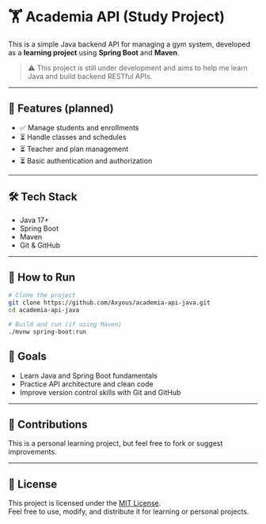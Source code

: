 # 🏋️ Academia API (Study Project)

This is a simple Java backend API for managing a gym system, developed as a **learning project** using **Spring Boot** and **Maven**.

> ⚠️ This project is still under development and aims to help me learn Java and build backend RESTful APIs.

---

## 📌 Features (planned)

- ✅ Manage students and enrollments
- ⏳ Handle classes and schedules
- ⏳ Teacher and plan management
- ⏳ Basic authentication and authorization

---

## 🛠️ Tech Stack

- Java 17+
- Spring Boot
- Maven
- Git & GitHub

---

## 🚀 How to Run

```bash
# Clone the project
git clone https://github.com/Axyous/academia-api-java.git
cd academia-api-java

# Build and run (if using Maven)
./mvnw spring-boot:run 
```
## 🧠 Goals

- Learn Java and Spring Boot fundamentals
- Practice API architecture and clean code
- Improve version control skills with Git and GitHub

---

## 🤝 Contributions

This is a personal learning project, but feel free to fork or suggest improvements.

---

## 📄 License

This project is licensed under the [MIT License](LICENSE).  
Feel free to use, modify, and distribute it for learning or personal projects.